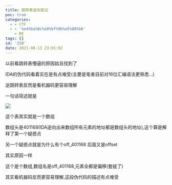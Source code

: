 ```yaml
---
title: 跳转表逆向笔记
poc: true
categories:
  - - CTF
  - - '%e4%ba%8c%e8%bf%9b%e5%88%b6'
    - RE
tags: []
id: '318'
date: 2021-08-13 23:01:02
---
```


以前看跳转表懵逼的原因姑且找到了

IDA的伪代码看着实在是有点难受(主要是笔者目前对16位汇编语法更熟悉...)

逆跳转表反而是看机器码更容易理解

一句话简述就是

![](https://raw.githubusercontent.com/Valkierja/ALLPIC/main/img/202303172059897.png)

这个表其实就是一个数组

数组头是401168(IDA逆向出来数组所有元素的地址都是数组头的地址),这个算是解释了第一个疑惑点

另一个疑惑点就是为什么有个off\_401168 后面又是offset

其实原因一样

这个是个数组,数组名是off\_401168,元素全都是偏移(套娃了)

其实看机器码反而更容易理解,这段伪代码的描述有点难受
